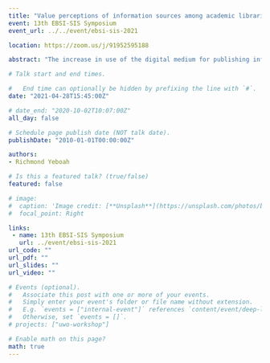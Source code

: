 ```yaml
---
title: "Value perceptions of information sources among academic librarians"
event: 13th EBSI-SIS Symposium
event_url: ../../event/ebsi-sis-2021

location: https://zoom.us/j/91952595188

abstract: "The increase in use of the digital medium for publishing information has made information creation easier and cheaper resulting in abundance of information as observed in the case of academic information (Wang, et al 2012). The existence of abundance of information sources poses the problem of information overload and choices. Information sources can be grouped into two based on cost: free sources and paid sources. Previous studies have established that people tend to have good perceptions about products with high prices compared to those they get for free (Plassmann, et al, 2008). Will information seekers prefer free to paid sources and how can information providers take advantage of the phenomenon in comparison to other factors influencing information source choices to draw information seekers to their contents? This study sought to examine: -the importance of the cost of access to information seekers compared to other factors considered when selecting information sources, -how they perceive the value of free and paid sources, -and their willingness to use paid information sources. This study was a preliminary study for a PhD dissertation using the exploratory method (experience survey sampling) which surveyed librarians working at the McGill and Concordia university libraries. This study will contribute to the academic discourse on making information available for free or for a fee. It will also help information providers/publishers to make the right decisions about cost, interface design and content. Information literacy personnel's can also draw from it and educate information seeker on the psychology of seeking information."

# Talk start and end times.

#   End time can optionally be hidden by prefixing the line with `#`.
date: "2021-04-28T15:45:00Z"

# date_end: "2020-10-02T10:07:00Z"
all_day: false

# Schedule page publish date (NOT talk date).
publishDate: "2010-01-01T00:00:00Z"

authors:
- Richmond Yeboah

# Is this a featured talk? (true/false)
featured: false

# image:
#  caption: 'Image credit: [**Unsplash**](https://unsplash.com/photos/bzdhc5b3Bxs)'
#  focal_point: Right

links:
 - name: 13th EBSI-SIS Symposium
   url: ../event/ebsi-sis-2021
url_code: ""
url_pdf: ""
url_slides: ""
url_video: ""

# Events (optional).
#   Associate this post with one or more of your events.
#   Simply enter your event's folder or file name without extension.
#   E.g. `events = ["internal-event"]` references `content/event/deep-learning/index.md`.
#   Otherwise, set `events = []`.
# projects: ["uwo-workshop"]

# Enable math on this page?
math: true
---
```

